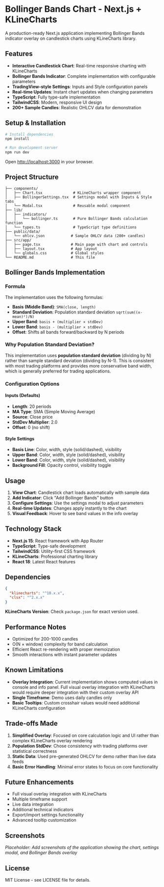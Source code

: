 # Bollinger Bands Chart - Next.js + KLineCharts

A production-ready Next.js application implementing Bollinger Bands indicator overlay on candlestick charts using KLineCharts library.

## Features

- **Interactive Candlestick Chart**: Real-time responsive charting with KLineCharts
- **Bollinger Bands Indicator**: Complete implementation with configurable parameters
- **TradingView-style Settings**: Inputs and Style configuration panels
- **Real-time Updates**: Instant chart updates when changing parameters
- **TypeScript**: Fully type-safe implementation
- **TailwindCSS**: Modern, responsive UI design
- **200+ Sample Candles**: Realistic OHLCV data for demonstration

## Setup & Installation

```bash
# Install dependencies
npm install

# Run development server
npm run dev
```

Open [http://localhost:3000](http://localhost:3000) in your browser.

## Project Structure

```
├── components/
│   ├── Chart.tsx              # KLineCharts wrapper component
│   ├── BollingerSettings.tsx  # Settings modal with Inputs & Style tabs
│   └── Modal.tsx              # Reusable modal component
├── lib/
│   ├── indicators/
│   │   └── bollinger.ts       # Pure Bollinger Bands calculation function
│   └── types.ts               # TypeScript type definitions
├── public/data/
│   └── ohlcv.json            # Sample OHLCV data (200+ candles)
├── src/app/
│   ├── page.tsx              # Main page with chart and controls
│   ├── layout.tsx            # App layout
│   └── globals.css           # Global styles
└── README.md                 # This file
```

## Bollinger Bands Implementation

### Formula

The implementation uses the following formulas:

- **Basis (Middle Band)**: `SMA(close, length)`
- **Standard Deviation**: Population standard deviation `sqrt(sum((x-mean)²)/N)`
- **Upper Band**: `basis + (multiplier × stdDev)`
- **Lower Band**: `basis - (multiplier × stdDev)`
- **Offset**: Shifts all bands forward/backward by N periods

### Why Population Standard Deviation?

This implementation uses **population standard deviation** (dividing by N) rather than sample standard deviation (dividing by N-1). This is consistent with most trading platforms and provides more conservative band width, which is generally preferred for trading applications.

### Configuration Options

#### Inputs (Defaults)
- **Length**: 20 periods
- **MA Type**: SMA (Simple Moving Average)
- **Source**: Close price
- **StdDev Multiplier**: 2.0
- **Offset**: 0 (no shift)

#### Style Settings
- **Basis Line**: Color, width, style (solid/dashed), visibility
- **Upper Band**: Color, width, style (solid/dashed), visibility  
- **Lower Band**: Color, width, style (solid/dashed), visibility
- **Background Fill**: Opacity control, visibility toggle

## Usage

1. **View Chart**: Candlestick chart loads automatically with sample data
2. **Add Indicator**: Click "Add Bollinger Bands" button
3. **Configure Settings**: Use the settings modal to adjust parameters
4. **Real-time Updates**: Changes apply instantly to the chart
5. **Visual Feedback**: Hover to see band values in the info overlay

## Technology Stack

- **Next.js 15**: React framework with App Router
- **TypeScript**: Type-safe development
- **TailwindCSS**: Utility-first CSS framework
- **KLineCharts**: Professional charting library
- **React 18**: Latest React features

## Dependencies

```json
{
  "klinecharts": "^10.x.x",
  "clsx": "^2.x.x"
}
```

**KLineCharts Version**: Check `package.json` for exact version used.

## Performance Notes

- Optimized for 200-1000 candles
- O(N × window) complexity for band calculation
- Efficient React re-rendering with proper memoization
- Smooth interactions with instant parameter updates

## Known Limitations

- **Overlay Integration**: Current implementation shows computed values in console and info panel. Full visual overlay integration with KLineCharts would require deeper integration with their custom overlay API
- **Single Timeframe**: Demo uses daily candles only
- **Basic Tooltips**: Custom crosshair values would need additional KLineCharts configuration

## Trade-offs Made

1. **Simplified Overlay**: Focused on core calculation logic and UI rather than complex KLineCharts overlay rendering
2. **Population StdDev**: Chose consistency with trading platforms over statistical correctness
3. **Static Data**: Used pre-generated OHLCV for demo rather than live data feeds
4. **Basic Error Handling**: Minimal error states to focus on core functionality

## Future Enhancements

- Full visual overlay integration with KLineCharts
- Multiple timeframe support
- Live data integration
- Additional technical indicators
- Export/import settings functionality
- Advanced tooltip customization

## Screenshots

*Placeholder: Add screenshots of the application showing the chart, settings modal, and Bollinger Bands overlay*

## License

MIT License - see LICENSE file for details.
